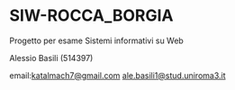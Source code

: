 # SIW-ROCCA_BORGIA

Progetto per esame Sistemi informativi su Web

Alessio Basili (514397)

email:katalmach7@gmail.com  ale.basili1@stud.uniroma3.it  
